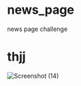 # news_page
news page challenge
# thjj
![Screenshot (14)](https://user-images.githubusercontent.com/111267947/231395108-df88fbbc-3c30-48ea-9eb1-ec7bb727f759.png)
